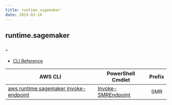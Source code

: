 ```yaml
---
title: runtime.sagemaker
date: 2019-03-10
---
```


## runtime.sagemaker

### -

* [CLI Reference](https://docs.aws.amazon.com/cli/latest/reference/runtime.sagemaker/index.html)

|AWS CLI|PowerShell Cmdlet|Prefix|
|----|----|:--:|
|[aws runtime.sagemaker invoke-endpoint](https://docs.aws.amazon.com/cli/latest/reference/runtime.sagemaker/invoke-endpoint.html)|[Invoke-SMREndpoint](https://docs.aws.amazon.com/powershell/latest/reference/items/Invoke-SMREndpoint.html)|SMR|

